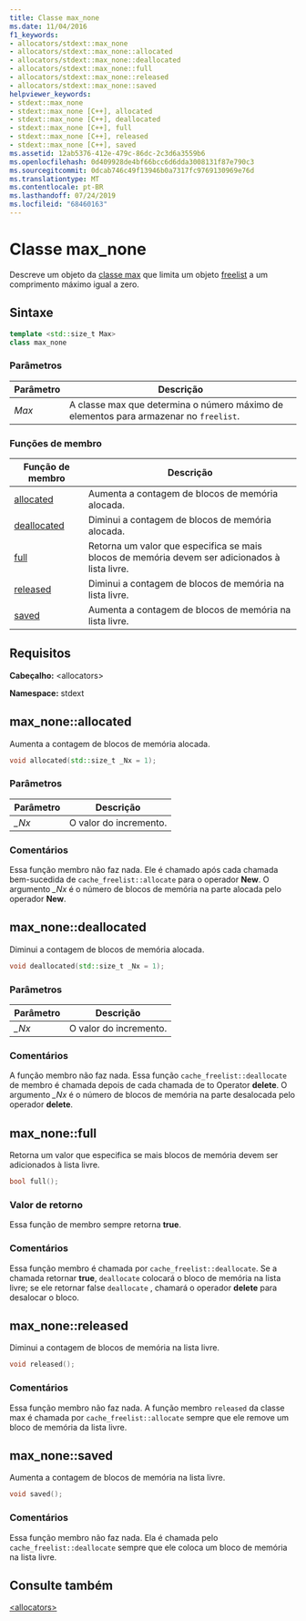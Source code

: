 ```yaml
---
title: Classe max_none
ms.date: 11/04/2016
f1_keywords:
- allocators/stdext::max_none
- allocators/stdext::max_none::allocated
- allocators/stdext::max_none::deallocated
- allocators/stdext::max_none::full
- allocators/stdext::max_none::released
- allocators/stdext::max_none::saved
helpviewer_keywords:
- stdext::max_none
- stdext::max_none [C++], allocated
- stdext::max_none [C++], deallocated
- stdext::max_none [C++], full
- stdext::max_none [C++], released
- stdext::max_none [C++], saved
ms.assetid: 12ab5376-412e-479c-86dc-2c3d6a3559b6
ms.openlocfilehash: 0d409928de4bf66bcc6d6dda3008131f87e790c3
ms.sourcegitcommit: 0dcab746c49f13946b0a7317fc9769130969e76d
ms.translationtype: MT
ms.contentlocale: pt-BR
ms.lasthandoff: 07/24/2019
ms.locfileid: "68460163"
---
```

# <a name="maxnone-class"></a>Classe max_none

Descreve um objeto da [classe max](../standard-library/allocators-header.md) que limita um objeto [freelist](../standard-library/freelist-class.md) a um comprimento máximo igual a zero.

## <a name="syntax"></a>Sintaxe

```cpp
template <std::size_t Max>
class max_none
```

### <a name="parameters"></a>Parâmetros

|Parâmetro|Descrição|
|---------------|-----------------|
|*Max*|A classe max que determina o número máximo de elementos para armazenar no `freelist`.|

### <a name="member-functions"></a>Funções de membro

|Função de membro|Descrição|
|-|-|
|[allocated](#allocated)|Aumenta a contagem de blocos de memória alocada.|
|[deallocated](#deallocated)|Diminui a contagem de blocos de memória alocada.|
|[full](#full)|Retorna um valor que especifica se mais blocos de memória devem ser adicionados à lista livre.|
|[released](#released)|Diminui a contagem de blocos de memória na lista livre.|
|[saved](#saved)|Aumenta a contagem de blocos de memória na lista livre.|

## <a name="requirements"></a>Requisitos

**Cabeçalho:** \<allocators>

**Namespace:** stdext

## <a name="allocated"></a>  max_none::allocated

Aumenta a contagem de blocos de memória alocada.

```cpp
void allocated(std::size_t _Nx = 1);
```

### <a name="parameters"></a>Parâmetros

|Parâmetro|Descrição|
|---------------|-----------------|
|*_Nx*|O valor do incremento.|

### <a name="remarks"></a>Comentários

Essa função membro não faz nada. Ele é chamado após cada chamada bem-sucedida de `cache_freelist::allocate` para o operador **New**. O argumento *_Nx* é o número de blocos de memória na parte alocada pelo operador **New**.

## <a name="deallocated"></a>  max_none::deallocated

Diminui a contagem de blocos de memória alocada.

```cpp
void deallocated(std::size_t _Nx = 1);
```

### <a name="parameters"></a>Parâmetros

|Parâmetro|Descrição|
|---------------|-----------------|
|*_Nx*|O valor do incremento.|

### <a name="remarks"></a>Comentários

A função membro não faz nada. Essa função `cache_freelist::deallocate` de membro é chamada depois de cada chamada de to Operator **delete**. O argumento *_Nx* é o número de blocos de memória na parte desalocada pelo operador **delete**.

## <a name="full"></a>  max_none::full

Retorna um valor que especifica se mais blocos de memória devem ser adicionados à lista livre.

```cpp
bool full();
```

### <a name="return-value"></a>Valor de retorno

Essa função de membro sempre retorna **true**.

### <a name="remarks"></a>Comentários

Essa função membro é chamada por `cache_freelist::deallocate`. Se a chamada retornar **true**, `deallocate` colocará o bloco de memória na lista livre; se ele retornar false `deallocate` , chamará o operador **delete** para desalocar o bloco.

## <a name="released"></a>  max_none::released

Diminui a contagem de blocos de memória na lista livre.

```cpp
void released();
```

### <a name="remarks"></a>Comentários

Essa função membro não faz nada. A função membro `released` da classe max é chamada por `cache_freelist::allocate` sempre que ele remove um bloco de memória da lista livre.

## <a name="saved"></a>  max_none::saved

Aumenta a contagem de blocos de memória na lista livre.

```cpp
void saved();
```

### <a name="remarks"></a>Comentários

Essa função membro não faz nada. Ela é chamada pelo `cache_freelist::deallocate` sempre que ele coloca um bloco de memória na lista livre.

## <a name="see-also"></a>Consulte também

[\<allocators>](../standard-library/allocators-header.md)
